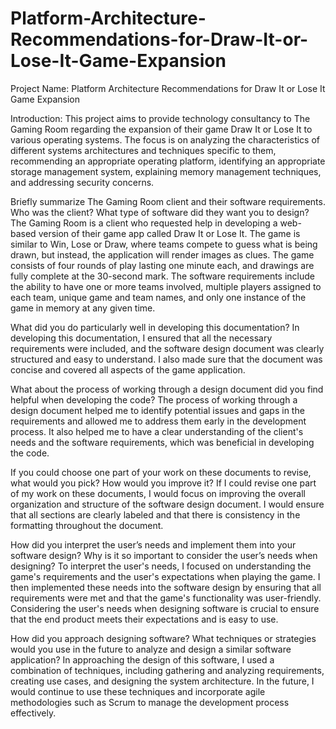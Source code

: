 # Platform-Architecture-Recommendations-for-Draw-It-or-Lose-It-Game-Expansion
Project Name: Platform Architecture Recommendations for Draw It or Lose It Game Expansion

Introduction:
This project aims to provide technology consultancy to The Gaming Room regarding the expansion of their game Draw It or Lose It to various operating systems. The focus is on analyzing the characteristics of different systems architectures and techniques specific to them, recommending an appropriate operating platform, identifying an appropriate storage management system, explaining memory management techniques, and addressing security concerns.

Briefly summarize The Gaming Room client and their software requirements. Who was the client? What type of software did they want you to design?
The Gaming Room is a client who requested help in developing a web-based version of their game app called Draw It or Lose It. The game is similar to Win, Lose or Draw, where teams compete to guess what is being drawn, but instead, the application will render images as clues. The game consists of four rounds of play lasting one minute each, and drawings are fully complete at the 30-second mark. The software requirements include the ability to have one or more teams involved, multiple players assigned to each team, unique game and team names, and only one instance of the game in memory at any given time.


What did you do particularly well in developing this documentation?
In developing this documentation, I ensured that all the necessary requirements were included, and the software design document was clearly structured and easy to understand. I also made sure that the document was concise and covered all aspects of the game application.


What about the process of working through a design document did you find helpful when developing the code?
The process of working through a design document helped me to identify potential issues and gaps in the requirements and allowed me to address them early in the development process. It also helped me to have a clear understanding of the client's needs and the software requirements, which was beneficial in developing the code.


If you could choose one part of your work on these documents to revise, what would you pick? How would you improve it?
If I could revise one part of my work on these documents, I would focus on improving the overall organization and structure of the software design document. I would ensure that all sections are clearly labeled and that there is consistency in the formatting throughout the document.


How did you interpret the user’s needs and implement them into your software design? Why is it so important to consider the user’s needs when designing?
To interpret the user's needs, I focused on understanding the game's requirements and the user's expectations when playing the game. I then implemented these needs into the software design by ensuring that all requirements were met and that the game's functionality was user-friendly. Considering the user's needs when designing software is crucial to ensure that the end product meets their expectations and is easy to use.


How did you approach designing software? What techniques or strategies would you use in the future to analyze and design a similar software application?
In approaching the design of this software, I used a combination of techniques, including gathering and analyzing requirements, creating use cases, and designing the system architecture. In the future, I would continue to use these techniques and incorporate agile methodologies such as Scrum to manage the development process effectively.

